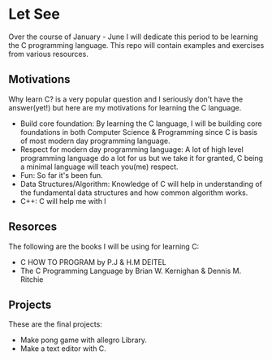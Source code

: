 # Let See

Over the course of January - June I will dedicate this period to be learning the C programming language. This repo will contain examples and exercises from various resources.

## Motivations

Why learn C? is a very popular question and I seriously don't have the answer(yet!) but here are my motivations for learning the C language.

* Build core foundation: By learning the C language, I will be building core foundations in both Computer Science & Programming since C is basis of most modern day programming language.
* Respect for modern day programming language: A lot of high level programming language do a lot for us but we take it for granted, C being a minimal language will teach you(me) respect.
* Fun: So far it's been fun.
* Data Structures/Algorithm: Knowledge of C will help in understanding of the fundamental data structures and how common algorithm works.
* C++: C will help me with l

## Resorces

The following are the books I will be using for learning C:

* C HOW TO PROGRAM by P.J & H.M DEITEL
* The C Programming Language by Brian W. Kernighan & Dennis M. Ritchie

## Projects

These are the final projects:

* Make pong game with allegro Library.
* Make a text editor with C.
